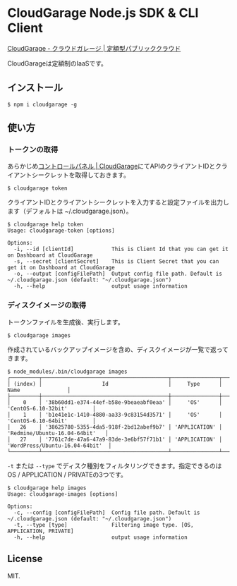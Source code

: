 # CloudGarage Node.js SDK & CLI Client

[CloudGarage - クラウドガレージ | 定額型パブリッククラウド](https://cloudgarage.jp/)

CloudGarageは定額制のIaaSです。

## インストール

```
$ npm i cloudgarage -g
```

## 使い方

### トークンの取得

あらかじめ[コントロールパネル | CloudGarage](https://console.cloudgarage.jp/server/list#!/)にてAPIのクライアントIDとクライアントシークレットを取得しておきます。

```
$ cloudgarage token
```

クライアントIDとクライアントシークレットを入力すると設定ファイルを出力します（デフォルトは ~/.cloudgarage.json）。

```
$ cloudgarage help token
Usage: cloudgarage-token [options]

Options:
  -i, --id [clientId]            This is Client Id that you can get it on Dashboard at CloudGarage
  -s, --secret [clientSecret]    This is Client Secret that you can get it on Dashboard at CloudGarage
  -o, --output [configFilePath]  Output config file path. Default is ~/.cloudgarage.json (default: "~/.cloudgarage.json")
  -h, --help                     output usage information
```

### ディスクイメージの取得

トークンファイルを生成後、実行します。

```
$ cloudgarage images
```

作成されているバックアップイメージを含め、ディスクイメージが一覧で返ってきます。

```
$ node_modules/.bin/cloudgarage images
┌─────────┬────────────────────────────────────────┬───────────────┬──────────────────────────────────┐
│ (index) │                   Id                   │     Type      │               Name               │
├─────────┼────────────────────────────────────────┼───────────────┼──────────────────────────────────┤
│    0    │ '38b60dd1-e374-44ef-b58e-9beaeabf0eaa' │     'OS'      │       'CentOS-6.10-32bit'        │
│    1    │ 'b1e41e1c-1410-4880-aa33-9c83154d3571' │     'OS'      │       'CentOS-6.10-64bit'        │
│   26    │ '38625780-5355-4da5-918f-2bd12abef9b7' │ 'APPLICATION' │   'Redmine/Ubuntu-16.04-64bit'   │
│   27    │ '7761c7de-47a6-47a9-83de-3e6bf57f71b1' │ 'APPLICATION' │  'WordPress/Ubuntu-16.04-64bit'  │
└─────────┴────────────────────────────────────────┴───────────────┴──────────────────────────────────┘
```

`-t` または `--type` でディスク種別をフィルタリングできます。指定できるのは OS / APPLICATION / PRIVATEの3つです。

```
$ cloudgarage help images
Usage: cloudgarage-images [options]

Options:
  -c, --config [configFilePath]  Config file path. Default is ~/.cloudgarage.json (default: "~/.cloudgarage.json")
  -t, --type [type]              Filtering image type. [OS, APPLICATION, PRIVATE]
  -h, --help                     output usage information
```

## License

MIT.
